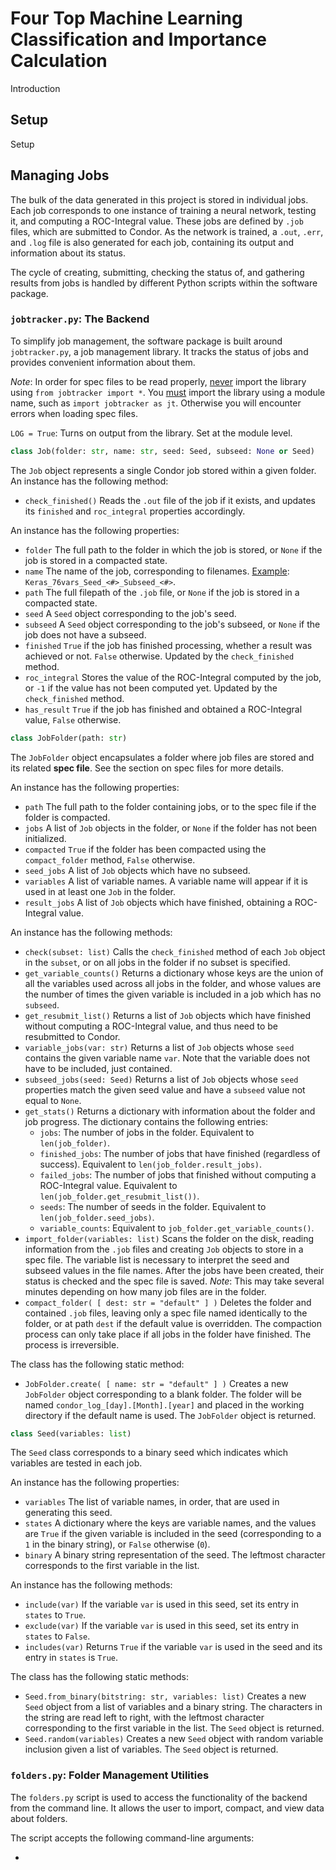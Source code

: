 # Four Top Machine Learning Classification and Importance Calculation

Introduction

## Setup

Setup

## Managing Jobs

The bulk of the data generated in this project is stored in individual jobs. Each job corresponds to one instance of training a neural network, testing it, and computing a ROC-Integral value. These jobs are defined by `.job` files, which are submitted to Condor. As the network is trained, a `.out`, `.err`, and `.log` file is also generated for each job, containing its output and information about its status.

The cycle of creating, submitting, checking the status of, and gathering results from jobs is handled by different Python scripts within the software package.

### `jobtracker.py`: The Backend

To simplify job management, the software package is built around `jobtracker.py`, a job management library. It tracks the status of jobs and provides convenient information about them.

*Note*: In order for spec files to be read properly, <u>never</u> import the library using `from jobtracker import *`. You <u>must</u> import the library using a module name, such as `import jobtracker as jt`. Otherwise you will encounter errors when loading spec files.

`LOG = True`: Turns on output from the library. Set at the module level.



```python
class Job(folder: str, name: str, seed: Seed, subseed: None or Seed)
```

The `Job` object represents a single Condor job stored within a given folder.
An instance has the following method:

- `check_finished()`
  Reads the `.out` file of the job if it exists, and updates its `finished` and `roc_integral` properties accordingly.

An instance has the following properties:

- `folder`
  The full path to the folder in which the job is stored, or `None` if the job is stored in a compacted state.
- `name`
  The name of the job, corresponding to filenames. <u>Example</u>: `Keras_76vars_Seed_<#>_Subseed_<#>`.
- `path`
  The full filepath of the `.job` file, or `None` if the job is stored in a compacted state.
- `seed`
  A `Seed` object corresponding to the job's seed.
- `subseed`
  A `Seed` object corresponding to the job's subseed, or `None` if the job does not have a subseed.
- `finished`
  `True` if the job has finished processing, whether a result was achieved or not. `False` otherwise. Updated by the `check_finished` method.
- `roc_integral`
  Stores the value of the ROC-Integral computed by the job, or `-1` if the value has not been computed yet. Updated by the `check_finished` method.
- `has_result`
  `True` if the job has finished and obtained a ROC-Integral value, `False` otherwise.



```python
class JobFolder(path: str)
```

The `JobFolder` object encapsulates a folder where job files are stored and its related **spec file**. See the section on spec files for more details.

An instance has the following properties:

- `path`
  The full path to the folder containing jobs, or to the spec file if the folder is compacted.
- `jobs`
  A list of `Job` objects in the folder, or `None` if the folder has not been initialized.
- `compacted`
  `True` if the folder has been compacted using the `compact_folder` method, `False` otherwise.
- `seed_jobs`
  A list of `Job` objects which have no subseed.
- `variables`
  A list of variable names. A variable name will appear if it is used in at least one `Job` in the folder.
- `result_jobs`
  A list of `Job` objects which have finished, obtaining a ROC-Integral value.

An instance has the following methods:

- `check(subset: list)`
  Calls the `check_finished` method of each `Job` object in the `subset`, or on all jobs in the folder if no subset is specified.
- `get_variable_counts()`
  Returns a dictionary whose keys are the union of all the variables used across all jobs in the folder, and whose values are the number of times the given variable is included in a job which has no `subseed`. 
- `get_resubmit_list()`
  Returns a list of `Job` objects which have finished without computing a ROC-Integral value, and thus need to be resubmitted to Condor.
- `variable_jobs(var: str)`
  Returns a list of `Job` objects whose `seed` contains the given variable name `var`. Note that the variable does not have to be included, just contained.
- `subseed_jobs(seed: Seed)`
  Returns a list of `Job` objects whose `seed` properties match the given seed value and have a `subseed` value not equal to `None`.
- `get_stats()`
  Returns a dictionary with information about the folder and job progress. The dictionary contains the following entries:
  - `jobs`: The number of jobs in the folder. Equivalent to `len(job_folder)`.
  - `finished_jobs`: The number of jobs that have finished (regardless of success). Equivalent to `len(job_folder.result_jobs)`.
  - `failed_jobs`: The number of jobs that finished without computing a ROC-Integral value. Equivalent to `len(job_folder.get_resubmit_list())`.
  - `seeds`: The number of seeds in the folder. Equivalent to `len(job_folder.seed_jobs)`.
  - `variable_counts`: Equivalent to `job_folder.get_variable_counts()`.
- `import_folder(variables: list)`
  Scans the folder on the disk, reading information from the `.job` files and creating `Job` objects to store in a spec file. The variable list is necessary to interpret the seed and subseed values in the file names. After the jobs have been created, their status is checked and the spec file is saved.
  *Note*: This may take several minutes depending on how many job files are in the folder.
- `compact_folder( [ dest: str = "default" ] )`
  Deletes the folder and contained `.job` files, leaving only a spec file named identically to the folder, or at path `dest` if the default value is overridden. The compaction process can only take place if all jobs in the folder have finished. The process is irreversible.

The class has the following static method:

- `JobFolder.create( [ name: str = "default" ] )`
  Creates a new `JobFolder` object corresponding to a blank folder. The folder will be named `condor_log_[day].[Month].[year]` and placed in the working directory if the default name is used. The `JobFolder` object is returned.



```python
class Seed(variables: list)
```

The `Seed` class corresponds to a binary seed which indicates which variables are tested in each job.

An instance has the following properties:

- `variables`
  The list of variable names, in order, that are used in generating this seed.
- `states`
  A dictionary where the keys are variable names, and the values are `True` if the given variable is included in the seed (corresponding to a `1` in the binary string), or `False` otherwise (`0`).
- `binary`
  A binary string representation of the seed. The leftmost character corresponds to the first variable in the list.

An instance has the following methods:

- `include(var)`
  If the variable `var` is used in this seed, set its entry in `states` to `True`.
- `exclude(var)`
  If the variable `var` is used in this seed, set its entry in `states` to `False`.
- `includes(var)`
  Returns `True` if the variable `var` is used in the seed and its entry in `states` is `True`.

The class has the following static methods:

- `Seed.from_binary(bitstring: str, variables: list)`
  Creates a new `Seed` object from a list of variables and a binary string. The characters in the string are read left to right, with the leftmost character corresponding to the first variable in the list. The `Seed` object is returned.
- `Seed.random(variables)`
  Creates a new `Seed` object with random variable inclusion given a list of variables. The `Seed` object is returned.



### `folders.py`: Folder Management Utilities

The `folders.py` script is used to access the functionality of the backend from the command line. It allows the user to import, compact, and view data about folders.

The script accepts the following command-line arguments:

- 